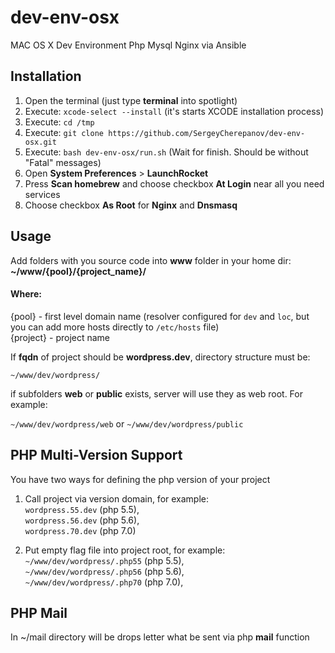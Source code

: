 # dev-env-osx
MAC OS X Dev Environment Php Mysql Nginx via Ansible

## Installation 
1. Open the terminal (just type **terminal** into spotlight)
2. Execute: `xcode-select --install` (it's starts XCODE installation process)
3. Execute: `cd /tmp`
4. Execute: `git clone https://github.com/SergeyCherepanov/dev-env-osx.git`
5. Execute: `bash dev-env-osx/run.sh` (Wait for finish. Should be without "Fatal" messages)
6. Open **System Preferences** > **LaunchRocket**
7. Press **Scan homebrew** and choose checkbox **At Login** near all you need services
8. Choose checkbox **As Root** for **Nginx** and **Dnsmasq**


## Usage
Add folders with you source code into **www** folder in your home dir: **~/www/{pool}/{project_name}/**

#### Where:  
{pool} - first level domain name (resolver configured for `dev` and `loc`, but you can add more hosts directly to `/etc/hosts` file)  
{project} - project name  

If **fqdn** of project should be **wordpress.dev**, directory structure must be:

`~/www/dev/wordpress/`

if subfolders **web** or **public** exists, server will use they as web root. For example:    

`~/www/dev/wordpress/web` or  `~/www/dev/wordpress/public`  

## PHP Multi-Version Support

You have two ways for defining the php version of your project

1. Call project via version domain, for example:  
`wordpress.55.dev` (php 5.5),  
`wordpress.56.dev` (php 5.6),  
`wordpress.70.dev` (php 7.0)  

2. Put empty flag file into project root, for example:   
`~/www/dev/wordpress/.php55` (php 5.5),  
`~/www/dev/wordpress/.php56` (php 5.6),  
`~/www/dev/wordpress/.php70` (php 7.0),  

## PHP Mail

In ~/mail directory will be drops letter what be sent via php **mail** function

